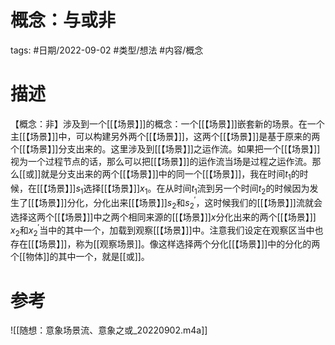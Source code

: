 # 概念：与或非


tags: #日期/2022-09-02 #类型/想法 #内容/概念 

# 描述

【概念：非】涉及到一个[[【场景】]]的概念：一个[[【场景】]]嵌套新的场景。在一个主[[【场景】]]中，可以构建另外两个[[【场景】]]，这两个[[【场景】]]是基于原来的两个[[【场景】]]分支出来的。这里涉及到[[【场景】]]之运作流。如果把一个[[【场景】]]视为一个过程节点的话，那么可以把[[【场景】]]的运作流当场是过程之运作流。那么[[或]]就是分支出来的两个[[【场景】]]中的同一个[[【场景】]]，我在时间$t_1$的时候，在[[【场景】]]$s_1$选择[[【场景】]]$x_1$。在从时间$t_1$流到另一个时间$t_2$的时候因为发生了[[【场景】]]分化，分化出来[[【场景】]]$s_2$和$s_2^\prime$，这时候我们的[[【场景】]]流就会选择这两个[[【场景】]]中之两个相同来源的[[【场景】]]$x$分化出来的两个[[【场景】]] $x_2$和$x_2^\prime$当中的其中一个，加载到观察[[【场景】]]中。注意我们设定在观察区当中也存在[[【场景】]]，称为[[观察场景]]。像这样选择两个分化[[【场景】]]中的分化的两个[[物体]]的其中一个，就是[[或]]。

# 参考

![[随想：意象场景流、意象之或_20220902.m4a]]

